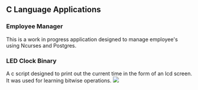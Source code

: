 ## C Language Applications

### Employee Manager
This is a work in progress application designed to manage employee's using Ncurses and Postgres.

### LED Clock Binary
A c script designed to print out the current time in the form of an lcd screen. It was used for learning bitwise operations.
![](https://user-images.githubusercontent.com/30413161/90209321-ba6e6100-ddb0-11ea-9150-a87bc99df7e8.png)
